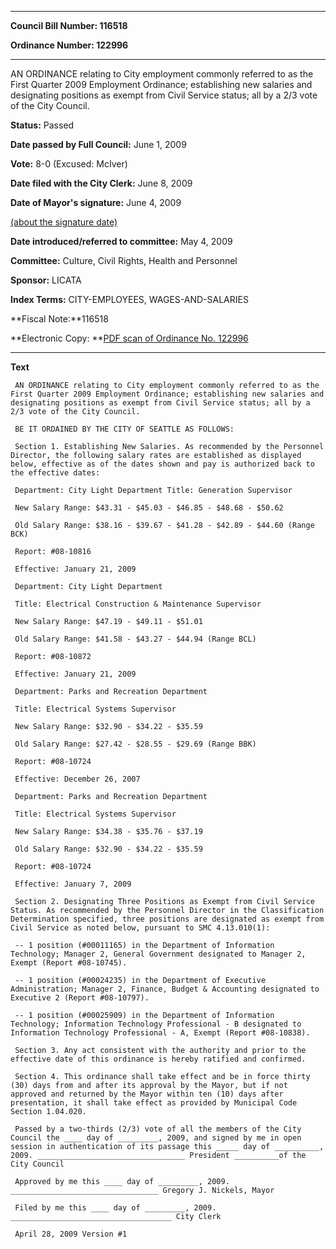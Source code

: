 

********

**Council Bill Number: 116518**
   
**Ordinance Number: 122996**
********

 AN ORDINANCE relating to City employment commonly referred to as the First Quarter 2009 Employment Ordinance; establishing new salaries and designating positions as exempt from Civil Service status; all by a 2/3 vote of the City Council.

**Status:** Passed
   
**Date passed by Full Council:** June 1, 2009
   
**Vote:** 8-0 (Excused: McIver)
   
**Date filed with the City Clerk:** June 8, 2009
   
**Date of Mayor's signature:** June 4, 2009
   
[(about the signature date)](/~public/approvaldate.htm)
   
   
   
**Date introduced/referred to committee:** May 4, 2009
   
**Committee:** Culture, Civil Rights, Health and Personnel
   
**Sponsor:** LICATA
   
   
**Index Terms:** CITY-EMPLOYEES, WAGES-AND-SALARIES

**Fiscal Note:**116518

**Electronic Copy: **[PDF scan of Ordinance No. 122996](/~archives/Ordinances/Ord_122996.pdf)

********

**Text**
   
```
 AN ORDINANCE relating to City employment commonly referred to as the First Quarter 2009 Employment Ordinance; establishing new salaries and designating positions as exempt from Civil Service status; all by a 2/3 vote of the City Council.

 BE IT ORDAINED BY THE CITY OF SEATTLE AS FOLLOWS:

 Section 1. Establishing New Salaries. As recommended by the Personnel Director, the following salary rates are established as displayed below, effective as of the dates shown and pay is authorized back to the effective dates:

 Department: City Light Department Title: Generation Supervisor

 New Salary Range: $43.31 - $45.03 - $46.85 - $48.68 - $50.62

 Old Salary Range: $38.16 - $39.67 - $41.28 - $42.89 - $44.60 (Range BCK)

 Report: #08-10816

 Effective: January 21, 2009

 Department: City Light Department

 Title: Electrical Construction & Maintenance Supervisor

 New Salary Range: $47.19 - $49.11 - $51.01

 Old Salary Range: $41.58 - $43.27 - $44.94 (Range BCL)

 Report: #08-10872

 Effective: January 21, 2009

 Department: Parks and Recreation Department

 Title: Electrical Systems Supervisor

 New Salary Range: $32.90 - $34.22 - $35.59

 Old Salary Range: $27.42 - $28.55 - $29.69 (Range BBK)

 Report: #08-10724

 Effective: December 26, 2007

 Department: Parks and Recreation Department

 Title: Electrical Systems Supervisor

 New Salary Range: $34.38 - $35.76 - $37.19

 Old Salary Range: $32.90 - $34.22 - $35.59

 Report: #08-10724

 Effective: January 7, 2009

 Section 2. Designating Three Positions as Exempt from Civil Service Status. As recommended by the Personnel Director in the Classification Determination specified, three positions are designated as exempt from Civil Service as noted below, pursuant to SMC 4.13.010(1):

 -- 1 position (#00011165) in the Department of Information Technology; Manager 2, General Government designated to Manager 2, Exempt (Report #08-10745).

 -- 1 position (#00024235) in the Department of Executive Administration; Manager 2, Finance, Budget & Accounting designated to Executive 2 (Report #08-10797).

 -- 1 position (#00025909) in the Department of Information Technology; Information Technology Professional - B designated to Information Technology Professional - A, Exempt (Report #08-10838).

 Section 3. Any act consistent with the authority and prior to the effective date of this ordinance is hereby ratified and confirmed.

 Section 4. This ordinance shall take effect and be in force thirty (30) days from and after its approval by the Mayor, but if not approved and returned by the Mayor within ten (10) days after presentation, it shall take effect as provided by Municipal Code Section 1.04.020.

 Passed by a two-thirds (2/3) vote of all the members of the City Council the ____ day of _________, 2009, and signed by me in open session in authentication of its passage this _____ day of __________, 2009. _________________________________ President __________of the City Council

 Approved by me this ____ day of _________, 2009. _________________________________ Gregory J. Nickels, Mayor

 Filed by me this ____ day of _________, 2009. ____________________________________ City Clerk

 April 28, 2009 Version #1

```
